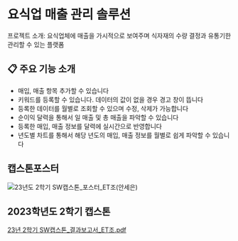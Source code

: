
# 요식업 매출 관리 솔루션
프로젝트 소개: 요식업체에 매출을 가시적으로 보여주며 식자재의 수량 결정과 유통기한 관리할 수 있는 플랫폼

## 📋 주요 기능 소개
- 매입, 매출 항목 추가할 수 있습니다
- 키워드를 등록할 수 있습니다. 데이터의 값이 없을 경우 경고 창이 뜹니다
- 등록한 데이터를 월별로 조회할 수 있으며 수정, 삭제가 가능합니다
- 순이익 달력을 통해서 일 매출 및 총 매출을 파악할 수 있습니다
- 등록한 매입, 매출 정보를 달력에 실시간으로 반영합니다
- 년도별 차트를 통해서 해당 년도의 매입, 매출 정보를 월별로 쉽게 파악할 수 있습니다

## 캡스톤포스터
![23년도 2학기 SW캡스톤_포스터_ET조(안세은)](https://github.com/user-attachments/assets/4dead856-4b63-4cb2-9f17-3be2791b133f)

## 2023학년도 2학기 캡스톤
[23년 2학기 SW캡스톤_결과보고서_ET조.pdf](https://github.com/user-attachments/files/17191643/23.2.SW._._ET.pdf)
